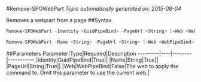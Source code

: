 #Remove-SPOWebPart
*Topic automatically generated on: 2015-08-04*

Removes a webpart from a page
##Syntax
```powershell
Remove-SPOWebPart -Identity <GuidPipeBind> -PageUrl <String> [-Web <WebPipeBind>]
```


```powershell
Remove-SPOWebPart -Name <String> -PageUrl <String> [-Web <WebPipeBind>]
```


##Parameters
Parameter|Type|Required|Description
---------|----|--------|-----------
|Identity|GuidPipeBind|True||
|Name|String|True||
|PageUrl|String|True||
|Web|WebPipeBind|False|The web to apply the command to. Omit this parameter to use the current web.|
<!-- Ref: E4CDCEF96479A4DAB33B8E8D6F311B50 -->